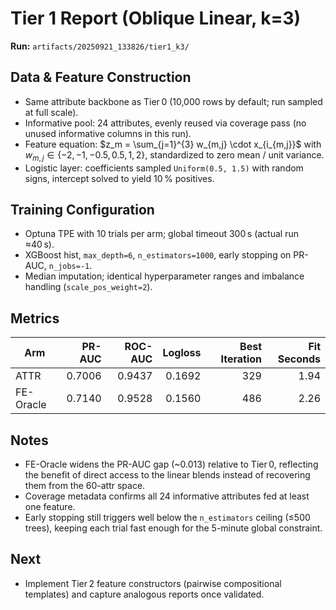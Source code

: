 # Tier 1 Report (Oblique Linear, k=3)

**Run:** `artifacts/20250921_133826/tier1_k3/`

## Data & Feature Construction
- Same attribute backbone as Tier 0 (10,000 rows by default; run sampled at full scale).
- Informative pool: 24 attributes, evenly reused via coverage pass (no unused informative columns in this run).
- Feature equation: $z_m = \sum_{j=1}^{3} w_{m,j} \cdot x_{i_{m,j}}$ with $w_{m,j} \in \{-2, -1, -0.5, 0.5, 1, 2\}$, standardized to zero mean / unit variance.
- Logistic layer: coefficients sampled `Uniform(0.5, 1.5)` with random signs, intercept solved to yield 10 % positives.

## Training Configuration
- Optuna TPE with 10 trials per arm; global timeout 300 s (actual run ≈40 s).
- XGBoost hist, `max_depth=6`, `n_estimators=1000`, early stopping on PR-AUC, `n_jobs=-1`.
- Median imputation; identical hyperparameter ranges and imbalance handling (`scale_pos_weight=2`).

## Metrics

| Arm        | PR-AUC | ROC-AUC | Logloss | Best Iteration | Fit Seconds |
|------------|-------:|--------:|--------:|---------------:|------------:|
| ATTR       | 0.7006 | 0.9437  | 0.1692  | 329            | 1.94        |
| FE-Oracle  | 0.7140 | 0.9528  | 0.1560  | 486            | 2.26        |

## Notes
- FE-Oracle widens the PR-AUC gap (~0.013) relative to Tier 0, reflecting the benefit of direct access to the linear blends instead of recovering them from the 60-attr space.
- Coverage metadata confirms all 24 informative attributes fed at least one feature.
- Early stopping still triggers well below the `n_estimators` ceiling (≤500 trees), keeping each trial fast enough for the 5-minute global constraint.

## Next
- Implement Tier 2 feature constructors (pairwise compositional templates) and capture analogous reports once validated.
